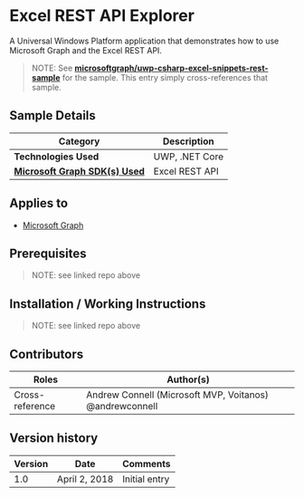 # Excel REST API Explorer

A Universal Windows Platform application that demonstrates how to use Microsoft Graph and the Excel REST API.

> NOTE: See **[microsoftgraph/uwp-csharp-excel-snippets-rest-sample](https://github.com/microsoftgraph/uwp-csharp-excel-snippets-rest-sample)** for the sample. This entry simply cross-references that sample.

## Sample Details

|               Category               |  Description   |
| ------------------------------------ | -------------- |
| **Technologies Used**                | UWP, .NET Core |
| **[Microsoft Graph SDK(s) Used][1]** | Excel REST API |

## Applies to

* [Microsoft Graph](https://developer.microsoft.com/en-us/graph)

## Prerequisites

> NOTE: see linked repo above

## Installation / Working Instructions

> NOTE: see linked repo above

## Contributors

|      Roles      |                        Author(s)                        |
| --------------- | ------------------------------------------------------- |
| Cross-reference | Andrew Connell (Microsoft MVP, Voitanos) @andrewconnell |

## Version history

| Version |     Date      |   Comments    |
| ------- | ------------- | ------------- |
| 1.0     | April 2, 2018 | Initial entry |

[1]: https://developer.microsoft.com/en-us/graph/code-samples-and-sdks